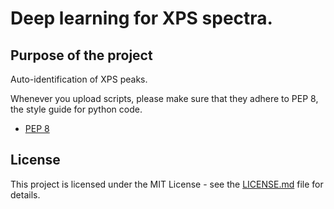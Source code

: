 # Deep learning for XPS spectra.

## Purpose of the project
Auto-identification of XPS peaks.


Whenever you upload scripts, please make sure that they adhere to PEP 8, the style guide for python code.
* [PEP 8](https://www.python.org/dev/peps/pep-0008/)

## License

This project is licensed under the MIT License - see the [LICENSE.md](LICENSE.md) file for details.
